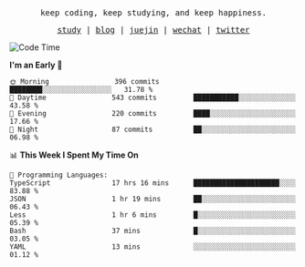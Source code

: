 <p align="center">
  <samp>
    <span>keep coding, keep studying, and keep happiness.</span>
  </samp>
</p>

<p align="center">
  <samp>
    <a href="https://github.com/ouduidui/fe-study">study</a> |
    <a href="https://deweyou.me">blog</a>  |
    <a href="https://juejin.cn/user/4309700183594366">juejin</a> |
    <a href="https://user-images.githubusercontent.com/54696834/165071004-6509e3f2-90c3-448c-9d92-3da42b0c2021.jpeg">wechat</a> |
    <a href="https://twitter.com/ouduidui">twitter</a>
  </samp>
</p>

<!--START_SECTION:waka-->
![Code Time](http://img.shields.io/badge/Code%20Time-4%2C761%20hrs%2026%20mins-blue)

**I'm an Early 🐤** 

```text
🌞 Morning                396 commits         ████████░░░░░░░░░░░░░░░░░   31.78 % 
🌆 Daytime                543 commits         ███████████░░░░░░░░░░░░░░   43.58 % 
🌃 Evening                220 commits         ████░░░░░░░░░░░░░░░░░░░░░   17.66 % 
🌙 Night                  87 commits          ██░░░░░░░░░░░░░░░░░░░░░░░   06.98 % 
```


📊 **This Week I Spent My Time On** 

```text
💬 Programming Languages: 
TypeScript               17 hrs 16 mins      █████████████████████░░░░   83.88 % 
JSON                     1 hr 19 mins        ██░░░░░░░░░░░░░░░░░░░░░░░   06.43 % 
Less                     1 hr 6 mins         █░░░░░░░░░░░░░░░░░░░░░░░░   05.39 % 
Bash                     37 mins             █░░░░░░░░░░░░░░░░░░░░░░░░   03.05 % 
YAML                     13 mins             ░░░░░░░░░░░░░░░░░░░░░░░░░   01.12 % 
```


<!--END_SECTION:waka-->
